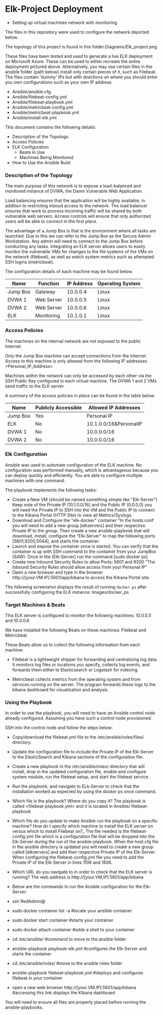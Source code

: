 # Elk-Project Deployment
 - Setting up virtual machines network with monitoring

The files in this repository were used to configure the network depicted below.

The topology of this project is found in this folder:Diagrams/Elk_project.png

These files have been tested and used to generate a live ELK deployment on Microsoft Azure. These can be used to either recreate the entire deployment pictured above. Alternatively, you may use certain files in the ansible folder (path below) install only certain pieces of it, such as Filebeat. The files contain 'dummy' IPs but with directions on where you should enter you own configurations such as your own IP address.

  - Ansible/ansible.cfg
  - Ansible/filebeat-config.yml
  - Ansible/filebeat-playbook.yml
  - Ansible/metricbeat-config.yml
  - Ansible/metricbeat-playbook.yml
  - Ansible/install-elk.yml

This document contains the following details:
- Description of the Topologu
- Access Policies
- ELK Configuration
  - Beats in Use
  - Machines Being Monitored
- How to Use the Ansible Build


### Description of the Topology

The main purpose of this network is to expose a load-balanced and monitored instance of DVWA, the Damn Vulnerable Web Application.

Load balancing ensures that the application will be highly available, in addition to restricting inboud access to the network.
The load balancer ensures that work to process incoming traffic will be shared by both vulnerable web servers. Access controls will ensure that only authorized users will be able to connect in the first place. 

The advantage of a Jump Box is that is the environment where all tasks are launched. Due to this we can refer to the Jump Box as the Secure Admin Workstation. Any admin will need to connect to the Jump Box before conducting any tasks. 
Integrating an ELK server allows users to easily monitor the vulnerable VMs for changes to the file systems of the VMs on the network (filebeat), as well as watch system metrics such as attempted SSH logins (metricbeat).

The configuration details of each machine may be found below.


| Name     | Function | IP Address | Operating System |
|----------|----------|------------|------------------|
| Jump Box | Gateway  | 10.0.0.4   | Linux            |
| DVWA 1   |Web Server| 10.0.0.5   | Linux            |
| DVWA 2   |Web Server| 10.0.0.6   | Linux            |
| ELK      |Monitoring| 10.1.0.1   | Linux            |

### Access Policies

The machines on the internal network are not exposed to the public Internet. 

Only the Jump Box machine can accept connections from the Internet. Access to this machine is only allowed from the following IP addresses <Personal_IP_Address>

Machines within the network can only be accessed by each other via the SSH Public Key configured in each virtual machine. The DVWA 1 and 2 VMs send traffic to the ELK server.

A summary of the access policies in place can be found in the table below.

| Name     | Publicly Accessible | Allowed IP Addresses |
|----------|---------------------|----------------------|
| Jump Box |    Yes              | Personal IP          |
| ELK      |    No               |10.1.0.0/16&PersonalIP|
| DVWA 1   |    No               | 10.0.0.0/16          |
| DVWA 2   |    No               | 10.0.0.0/16          |

### Elk Configuration

Ansible was used to automate configuration of the ELK machine. No configuration was performed manually, which is advantageous because you can deploy quickly and efficiently. You are able to configure multiple machines with one command. 
 
The playbook implements the following tasks:

- Create a New VM (should be named something simple like "Elk-Server") Keep note of the Private IP (10.1.0.0/16) and the Public IP (0.0.0.0) you will need the Private IP to SSH into the VM and the Public IP to connect to the Kibana Portal (HTTP Site) to view all Metrics/Syslogs.
- Download and Configure the "elk-docker" container "In the hosts.conf you will need to add a new group [elkservers] and their respective Private IP to the group. Then create a new ansible-playbook that will download, install, configure the "Elk-Server" to map the following ports [5601,9200,5044], and starts the container.
- Launch and expose the container once is started. You can verify that the container is up with SSH command to the container from your JumpBox (SAW). Once in the [Elk-Server] run the command [sudo docker ps]
- Create new Inbound Security Rules to allow Ports: 5601 and 9200 "The Inbound Security Rules should allow access from your Personal IP"
- Open a new browser and type in the browser http://[your.VM.IP]:5601/app/kibana to access the Kibana Portal site.

The following screenshot displays the result of running `docker ps` after successfully configuring the ELK instance: Images/docker_ps


### Target Machines & Beats
This ELK server is configured to monitor the following machines: 10.0.0.5 and 10.0.0.6

We have installed the following Beats on these machines: Filebeat and Metricbeat 

These Beats allow us to collect the following information from each machine:

- Filebeat is a lightweight shipper for forwarding and centralizing log data. It monitors log files or locations you specify, collects log events, and forwards them either to Elasticsearch or Logstash for indexing.

- Metricbeat collects metrics from the operating system and from services running on the server. The program forwards these logs to the kibana dashboard for visualization and analysis.


### Using the Playbook
In order to use the playbook, you will need to have an Ansible control node already configured. Assuming you have such a control node provisioned: 

SSH into the control node and follow the steps below:
- Copy/download the filebeat.yml file to the /etc/ansible/roles/files/ directory.
- Update the configuration file to include the Private IP of the Elk-Server to the ElasticSearch and Kibana sections of the configuration file.
- Create a new playbook in the /etc/ansible/roles/ directory that will install, drop in the updated configuration file, enable and configure system module, run the filebeat setup, and start the filebeat service.
- Run the playbook, and navigate to ELk-Server to check that the installation worked as expected by using the docker ps once command.


- Which file is the playbook? Where do you copy it?
  The playbook is called <filebeat-playbook.yml> and it is located in Ansible/ filebeat-playbook 
- Which file do you update to make Ansible run the playbook on a specific machine? How do I specify which machine to install the ELK server on versus which to install Filebeat on?_
  The file needed is the filebeat-config.yml file which is a configuration file that will be dropped into the Elk-Server during the run of the ansible-playbook. When the host.cfg file in the ansible directory is updated you will need to create a new group called [elkservers] and add their respective Private IP of the Elk-Server. When configuring the filebeat-config.yml file you need to add the Private IP of the Elk-Server in lines 1106 and 1806.
- Which URL do you navigate to in order to check that the ELK server is running? 
  The web address is http://[your.VM.IP]:5601/app/kibana 

- Below are the commands to run the Ansible configuration for the Elk-Server:

- ssh RedAdmin@<JumpBoxIP>
- sudo docker container list -a #locate your ansible container
- sudo docker start container #starts your container
- sudo docker attach container #adds a shell to your container
- cd /etc/ansible/ #command to move to the ansible folder 
- ansible-playbook playbook-elk.yml #configures the Elk-Server and starts the container 
- cd /etc/ansible/roles/ #move to the ansible roles folder
- ansible-playbook filebeat-playbook.yml #deploys and configures filebeat in your container
- open a new web browser http://[your.VM.IP]:5601/app/kibana #accessing this link displays the Kibana dashboard

You will need to ensure all files are properly placed before running the ansible-playbooks.

